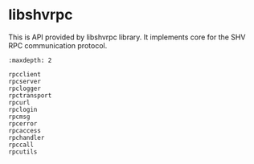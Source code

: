 # libshvrpc

This is API provided by libshvrpc library. It implements core for the SHV RPC
communication protocol.

```{toctree}
:maxdepth: 2

rpcclient
rpcserver
rpclogger
rpctransport
rpcurl
rpclogin
rpcmsg
rpcerror
rpcaccess
rpchandler
rpccall
rpcutils
```

